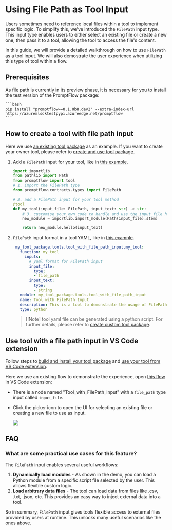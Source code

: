 # Using File Path as Tool Input

Users sometimes need to reference local files within a tool to implement specific logic. To simplify this, we've introduced the `FilePath` input type. This input type enables users to either select an existing file or create a new one, then pass it to a tool, allowing the tool to access the file's content.

In this guide, we will provide a detailed walkthrough on how to use `FilePath` as a tool input. We will also demostrate the user experience when utilizing this type of tool within a flow.

## Prerequisites

As file path is currently in its preview phase, it is necessary for you to install the test version of the PromptFlow package:

    ```bash
    pip install "promptflow==0.1.0b8.dev2" --extra-index-url https://azuremlsdktestpypi.azureedge.net/promptflow
    ```

## How to create a tool with file path input

Here we use [an existing tool package](https://github.com/microsoft/promptflow/tree/main/examples/tools/tool-package-quickstart/my_tool_package) as an example. If you want to create your owner tool, please refer to [create and use tool package](https://github.com/microsoft/promptflow/blob/main/docs/how-to-guides/develop-a-tool/create-and-use-tool-package.md#create-custom-tool-package).

1. Add a `FilePath` input for your tool, like in [this example](https://github.com/microsoft/promptflow/blob/main/examples/tools/tool-package-quickstart/my_tool_package/tools/tool_with_file_path_input.py).

    ```python
    import importlib
    from pathlib import Path
    from promptflow import tool
    # 1. import the FilePath type
    from promptflow.contracts.types import FilePath

    # 2. add a FilePath input for your tool method
    @tool
    def my_tool(input_file: FilePath, input_text: str) -> str:
        # 3. customise your own code to handle and use the input_file here
        new_module = importlib.import_module(Path(input_file).stem)
    
        return new_module.hello(input_text)   
    ```

2. `FilePath` input format in a tool YAML, like in [this example](https://github.com/microsoft/promptflow/blob/main/examples/tools/tool-package-quickstart/my_tool_package/yamls/tool_with_file_path_input.yaml).

   ```yaml
    my_tool_package.tools.tool_with_file_path_input.my_tool:
      function: my_tool
        inputs:
          # yaml format for FilePath input
          input_file:
            type:
            - file_path
          input_text:
            type:
            - string
      module: my_tool_package.tools.tool_with_file_path_input
      name: Tool with FilePath Input
      description: This is a tool to demonstrate the usage of FilePath input
      type: python   
    ```

    > [!Note] tool yaml file can be generated using a python script. For further details, please refer to [create custom tool package](https://github.com/microsoft/promptflow/blob/main/docs/how-to-guides/develop-a-tool/create-and-use-tool-package.md#create-custom-tool-package).


## Use tool with a file path input in VS Code extension

Follow steps to [build and install your tool package](https://github.com/microsoft/promptflow/blob/main/docs/how-to-guides/develop-a-tool/create-and-use-tool-package.md#build-and-share-the-tool-package) and [use your tool from VS Code extension](https://github.com/microsoft/promptflow/blob/main/docs/how-to-guides/develop-a-tool/create-and-use-tool-package.md#use-your-tool-from-vscode-extension).

Here we use an existing flow to demonstrate the experience, open [this flow](https://github.com/microsoft/promptflow/blob/main/examples/flows/standard/filepath-input-tool-showcase/flow.dag.yaml) in VS Code extension:
- There is a node named "Tool_with_FilePath_Input" with a `file_path` type input called `input_file`.
- Click the picker icon to open the UI for selecting an existing file or creating a new file to use as input.

   ![](../../media/how-to-guides/develop-a-tool/use_file_path_in_flow.png)

## FAQ

### What are some practical use cases for this feature?
The `FilePath` input enables several useful workflows:

1. **Dynamically load modules** - As shown in the demo, you can load a Python module from a specific script file selected by the user. This allows flexible custom logic.
2. **Load arbitrary data files** - The tool can load data from files like .csv, .txt, .json, etc. This provides an easy way to inject external data into a tool.

So in summary, `FilePath` input gives tools flexible access to external files provided by users at runtime. This unlocks many useful scenarios like the ones above.
